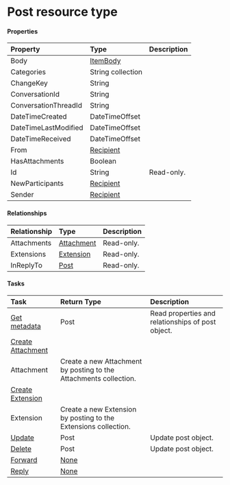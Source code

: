 # Post resource type



#### Properties
| Property	   | Type	|Description|
|:---------------|:--------|:----------|
|Body|[ItemBody](itembody.md)||
|Categories|String collection||
|ChangeKey|String||
|ConversationId|String||
|ConversationThreadId|String||
|DateTimeCreated|DateTimeOffset||
|DateTimeLastModified|DateTimeOffset||
|DateTimeReceived|DateTimeOffset||
|From|[Recipient](recipient.md)||
|HasAttachments|Boolean||
|Id|String| Read-only.|
|NewParticipants|[Recipient](recipient.md)||
|Sender|[Recipient](recipient.md)||

#### Relationships
| Relationship | Type	|Description|
|:---------------|:--------|:----------|
|Attachments|[Attachment](attachment.md)| Read-only.|
|Extensions|[Extension](extension.md)| Read-only.|
|InReplyTo|[Post](post.md)| Read-only.|

#### Tasks

| Task		   | Return Type	|Description|
|:---------------|:--------|:----------|
|[Get metadata](../api/post_get.md) | Post |Read properties and relationships of post object.|
|[Create Attachment]((../api/post_post_attachments.md)) | 
									Attachment| Create a new Attachment by posting to the Attachments collection.|
|[Create Extension]((../api/post_post_extensions.md)) | 
									Extension| Create a new Extension by posting to the Extensions collection.|
|[Update](../api/post_update.md) | Post	|Update post object. |
|[Delete](../api/post_delete.md) | Post	|Update post object. |
|[Forward](../api/post_forward.md)|[None](none.md)||
|[Reply](../api/post_reply.md)|[None](none.md)||
